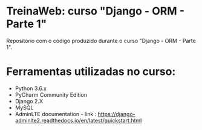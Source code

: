 # TreinaWeb: curso "Django - ORM - Parte 1"

Repositório com o código produzido durante o curso "Django - ORM - Parte 1".

# Ferramentas utilizadas no curso:

- Python 3.6.x
- PyCharm Community Edition
- Django 2.X
- MySQL
- AdminLTE documentation - link : https://django-adminlte2.readthedocs.io/en/latest/quickstart.html




